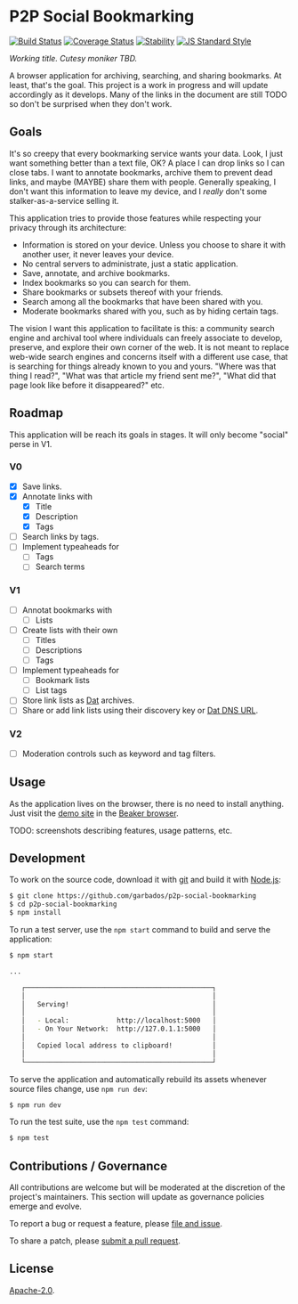 # P2P Social Bookmarking

[![Build Status](https://img.shields.io/travis/garbados/p2p-social-bookmarking/master.svg?style=flat-square)](https://travis-ci.org/garbados/p2p-social-bookmarking)
[![Coverage Status](https://img.shields.io/coveralls/github/garbados/p2p-social-bookmarking/master.svg?style=flat-square)](https://coveralls.io/github/garbados/p2p-social-bookmarking?branch=master)
[![Stability](https://img.shields.io/badge/stability-experimental-orange.svg?style=flat-square)](https://nodejs.org/api/documentation.html#documentation_stability_index)
[![JS Standard Style](https://img.shields.io/badge/code%20style-standard-brightgreen.svg?style=flat-square)](https://github.com/feross/standard)

*Working title. Cutesy moniker TBD.*

A browser application for archiving, searching, and sharing bookmarks. At least, that's the goal. This project is a work in progress and will update accordingly as it develops. Many of the links in the document are still TODO so don't be surprised when they don't work.

## Goals

It's so creepy that every bookmarking service wants your data. Look, I just want something better than a text file, OK? A place I can drop links so I can close tabs. I want to annotate bookmarks, archive them to prevent dead links, and maybe (MAYBE) share them with people. Generally speaking, I don't want this information to leave my device, and I *really* don't some stalker-as-a-service selling it.

This application tries to provide those features while respecting your privacy through its architecture:

- Information is stored on your device. Unless you choose to share it with another user, it never leaves your device.
- No central servers to administrate, just a static application.
- Save, annotate, and archive bookmarks.
- Index bookmarks so you can search for them.
- Share bookmarks or subsets thereof with your friends.
- Search among all the bookmarks that have been shared with you.
- Moderate bookmarks shared with you, such as by hiding certain tags.

The vision I want this application to facilitate is this: a community search engine and archival tool where individuals can freely associate to develop, preserve, and explore their own corner of the web. It is not meant to replace web-wide search engines and concerns itself with a different use case, that is searching for things already known to you and yours. "Where was that thing I read?", "What was that article my friend sent me?", "What did that page look like before it disappeared?" etc.

## Roadmap

This application will be reach its goals in stages. It will only become "social" perse in V1.

### V0

- [x] Save links.
- [x] Annotate links with 
	- [x] Title
	- [x] Description
	- [x] Tags
- [ ] Search links by tags.
- [ ] Implement typeaheads for
	- [ ] Tags
	- [ ] Search terms

### V1

- [ ] Annotat bookmarks with
	- [ ] Lists
- [ ] Create lists with their own
	- [ ] Titles
	- [ ] Descriptions
	- [ ] Tags
- [ ] Implement typeaheads for
	- [ ] Bookmark lists
	- [ ] List tags
- [ ] Store link lists as [Dat](https://datproject.org/) archives.
- [ ] Share or add link lists using their discovery key or [Dat DNS URL](https://www.datprotocol.com/deps/0005-dns/).

### V2

- [ ] Moderation controls such as keyword and tag filters.

## Usage

As the application lives on the browser, there is no need to install anything. Just visit the [demo site](#TODO) in the [Beaker browser](#TODO).

TODO: screenshots describing features, usage patterns, etc.

## Development

To work on the source code, download it with [git](https://git-scm.com/) and build it with [Node.js](https://nodejs.org/en/):

```bash
$ git clone https://github.com/garbados/p2p-social-bookmarking
$ cd p2p-social-bookmarking
$ npm install
```

To run a test server, use the `npm start` command to build and serve the application:

```bash
$ npm start

...

   ┌───────────────────────────────────────────────┐
   │                                               │
   │   Serving!                                    │
   │                                               │
   │   - Local:            http://localhost:5000   │
   │   - On Your Network:  http://127.0.1.1:5000   │
   │                                               │
   │   Copied local address to clipboard!          │
   │                                               │
   └───────────────────────────────────────────────┘
```

To serve the application and automatically rebuild its assets whenever source files change, use `npm run dev`:

```bash
$ npm run dev
```

To run the test suite, use the `npm test` command:

```bash
$ npm test
```

## Contributions / Governance

All contributions are welcome but will be moderated at the discretion of the project's maintainers. This section will update as governance policies emerge and evolve.

To report a bug or request a feature, please [file and issue](#TODO).

To share a patch, please [submit a pull request](#TODO).

## License

[Apache-2.0](https://www.apache.org/licenses/LICENSE-2.0). 
